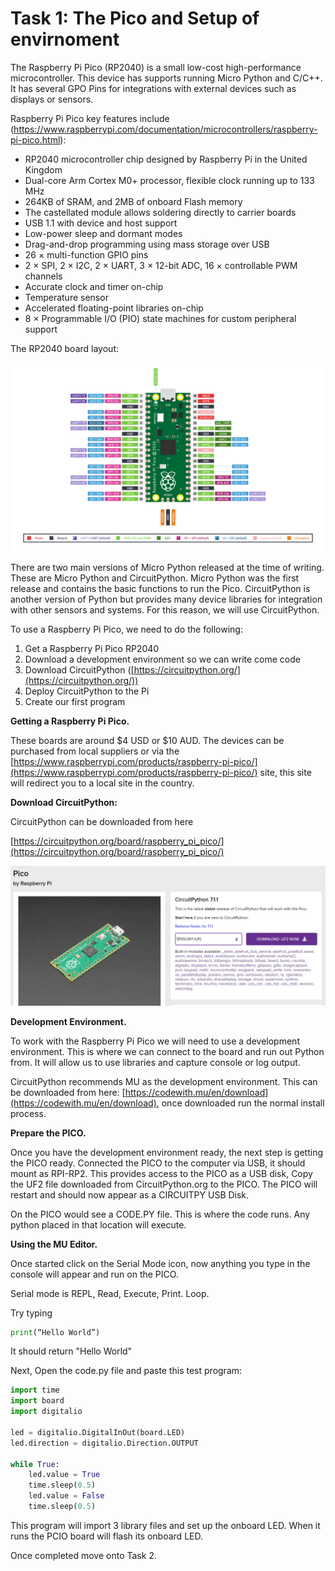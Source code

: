 # Task 1: The Pico and Setup of envirnoment

The Raspberry Pi Pico (RP2040) is a small low-cost high-performance microcontroller. This device has supports running Micro Python and C/C++. It has several GPO Pins for integrations with external devices such as displays or sensors.

Raspberry Pi Pico key features include (<https://www.raspberrypi.com/documentation/microcontrollers/raspberry-pi-pico.html>):

* RP2040 microcontroller chip designed by Raspberry Pi in the United Kingdom
* Dual-core Arm Cortex M0+ processor, flexible clock running up to 133 MHz
* 264KB of SRAM, and 2MB of onboard Flash memory
* The castellated module allows soldering directly to carrier boards
* USB 1.1 with device and host support
* Low-power sleep and dormant modes
* Drag-and-drop programming using mass storage over USB
* 26 &times; multi-function GPIO pins
* 2 &times; SPI, 2 &times; I2C, 2 &times; UART, 3 &times; 12-bit ADC, 16 &times; controllable PWM channels
* Accurate clock and timer on-chip
* Temperature sensor
* Accelerated floating-point libraries on-chip
* 8 &times; Programmable I/O (PIO) state machines for custom peripheral support

The RP2040 board layout:

![RP2040Pinlayout](./images/Pico-R3-SDK11-Pinout.png)

There are two main versions of Micro Python released at the time of writing. These are Micro Python and CircuitPython. Micro Python was the first release and contains the basic functions to run the Pico. CircuitPython is another version of Python but provides many device libraries for integration with other sensors and systems. For this reason, we will use CircuitPython.

To use a Raspberry Pi Pico, we need to do the following:

1. Get a Raspberry Pi Pico RP2040
2. Download a development environment so we can write come code
3. Download CircuitPython ([https://circuitpython.org/](https://circuitpython.org/))
4. Deploy CircuitPython to the Pi
5. Create our first program

**Getting a Raspberry Pi Pico.**

These boards are around $4 USD or $10 AUD. The devices can be purchased from local suppliers or via the [https://www.raspberrypi.com/products/raspberry-pi-pico/](https://www.raspberrypi.com/products/raspberry-pi-pico/) site, this site will redirect you to a local site in the country.

**Download CircuitPython:**

CircuitPython can be downloaded from here

[https://circuitpython.org/board/raspberry_pi_pico/](https://circuitpython.org/board/raspberry_pi_pico/)

![CircuitPython](./images/2022-01-16_22-31-51.png)

**Development Environment.**

To work with the Raspberry Pi Pico we will need to use a development environment. This is where we can connect to the board and run out Python from. It will allow us to use libraries and capture console or log output.

CircuitPython recommends MU as the development environment. This can be downloaded from here: [https://codewith.mu/en/download](https://codewith.mu/en/download), once downloaded run the normal install process.

**Prepare the PICO.**

Once you have the development environment ready, the next step is getting the PICO ready. Connected the PICO to the computer via USB, it should mount as RPI-RP2. This provides access to the PICO as a USB disk, Copy the UF2 file downloaded from CircuitPython.org to the PICO. The PICO will restart and should now appear as a CIRCUITPY USB Disk.

On the PICO would see a CODE.PY file. This is where the code runs. Any python placed in that location will execute.

**Using the MU Editor.**

Once started click on the Serial Mode icon, now anything you type in the console will appear and run on the PICO.

Serial mode is REPL, Read, Execute, Print. Loop.

Try typing

```python
print(“Hello World”)
```

It should return "Hello World"

Next, Open the code.py file and paste this test program:

```python
import time
import board
import digitalio
 
led = digitalio.DigitalInOut(board.LED)
led.direction = digitalio.Direction.OUTPUT
 
while True:
    led.value = True
    time.sleep(0.5)
    led.value = False
    time.sleep(0.5)
```

This program will import 3 library files and set up the onboard LED. When it runs the PCIO board will flash its onboard LED.

Once completed move onto Task 2.
